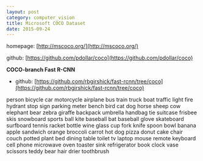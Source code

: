```yaml
---
layout: post
category: computer_vision
title: Microsoft COCO Dataset
date: 2015-09-24
---
```


homepage: [http://mscoco.org/](http://mscoco.org/)

github: [https://github.com/pdollar/coco](https://github.com/pdollar/coco)

**COCO-branch Fast R-CNN**

- github: [https://github.com/rbgirshick/fast-rcnn/tree/coco](https://github.com/rbgirshick/fast-rcnn/tree/coco)

person
bicycle
car
motorcycle
airplane
bus
train
truck
boat
traffic light
fire hydrant
stop sign
parking meter
bench
bird
cat
dog
horse
sheep
cow
elephant
bear
zebra
giraffe
backpack
umbrella
handbag
tie
suitcase
frisbee
skis
snowboard
sports ball
kite
baseball bat
baseball glove
skateboard
surfboard
tennis racket
bottle
wine glass
cup
fork
knife
spoon
bowl
banana
apple
sandwich
orange
broccoli
carrot
hot dog
pizza
donut
cake
chair
couch
potted plant
bed
dining table
toilet
tv
laptop
mouse
remote
keyboard
cell phone
microwave
oven
toaster
sink
refrigerator
book
clock
vase
scissors
teddy bear
hair drier
toothbrush
